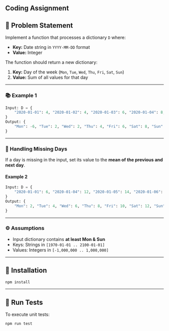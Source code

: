 ## Coding Assignment

## 🚩 Problem Statement

Implement a function that processes a dictionary `D` where:

- **Key:** Date string in `YYYY-MM-DD` format
- **Value:** Integer

The function should return a new dictionary:

1. **Key:** Day of the week (`Mon`, `Tue`, `Wed`, `Thu`, `Fri`, `Sat`, `Sun`)
2. **Value:** Sum of all values for that day

---

### 📚 Example 1

```python
Input: D = {
    "2020-01-01": 4, "2020-01-02": 4, "2020-01-03": 6, "2020-01-04": 8, "2020-01-05": 2, "2020-01-06": -6, "2020-01-07": 2, "2020-01-08": -2
}
Output: {
    "Mon": -6, "Tue": 2, "Wed": 2, "Thu": 4, "Fri": 6, "Sat": 8, "Sun": 2
}
```

---

### 🧮 Handling Missing Days

If a day is missing in the input, set its value to the **mean of the previous and next day**.

#### Example 2

```python
Input: D = {
    "2020-01-01": 6, "2020-01-04": 12, "2020-01-05": 14, "2020-01-06": 2, "2020-01-07": 43
}
Output: {
    "Mon": 2, "Tue": 4, "Wed": 6, "Thu": 8, "Fri": 10, "Sat": 12, "Sun": 14
}
```

---

### ⚙️ Assumptions

- Input dictionary contains **at least Mon & Sun**
- Keys: Strings in `[1970-01-01 .. 2100-01-01]`
- Values: Integers in `[-1,000,000 .. 1,000,000]`

---

## 🚀 Installation

```bash
npm install
```

---

## 🧪 Run Tests

To execute unit tests:

```bash
npm run test
```
